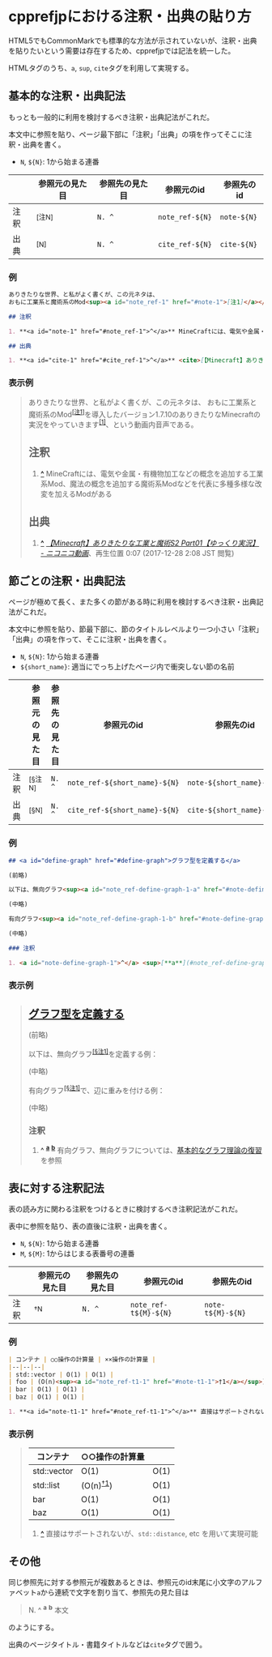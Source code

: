 # cpprefjpにおける注釈・出典の貼り方

HTML5でもCommonMarkでも標準的な方法が示されていないが、注釈・出典を貼りたいという需要は存在するため、cpprefjpでは記法を統一した。

HTMLタグのうち、`a`, `sup`, `cite`タグを利用して実現する。

## 基本的な注釈・出典記法

もっとも一般的に利用を検討するべき注釈・出典記法がこれだ。

本文中に参照を貼り、ページ最下部に「注釈」「出典」の項を作ってそこに注釈・出典を書く。

- `N`, `${N}`: 1から始まる連番

|      | 参照元の見た目 | 参照先の見た目 | 参照元のid   | 参照先のid |
|------|----------------|----------------|--------------|------------|
| 注釈 | <sup>[注N]</sup>        | `N. ^`         | `note_ref-${N}` | `note-${N}`   |
| 出典 | <sup>[N]</sup>          | `N. ^`         | `cite_ref-${N}` | `cite-${N}`   |

### 例

```md
ありきたりな世界、と私がよく書くが、この元ネタは、
おもに工業系と魔術系のMod<sup><a id="note_ref-1" href="#note-1">[注1]</a></sup>を導入したバージョン1.7.10のありきたりなMinecraftの実況をやっていきます<sup><a id="cite_ref-1" href="#cite-1">[1]</a></sup>、という動画内音声である。

## 注釈

1. **<a id="note-1" href="#note_ref-1">^</a>** MineCraftには、電気や金属・有機物加工などの概念を追加する工業系Mod、魔法の概念を追加する魔術系Modなどを代表に多種多様な改変を加えるModがある

## 出典

1. **<a id="cite-1" href="#cite_ref-1">^</a>** <cite>[【Minecraft】ありきたりな工業と魔術S2 Part01【ゆっくり実況】 - ニコニコ動画](http://www.nicovideo.jp/watch/sm25261912)</cite>、再生位置 0:07 (2017-12-28 2:08 JST 閲覧)
```

### 表示例

>ありきたりな世界、と私がよく書くが、この元ネタは、
>おもに工業系と魔術系のMod<sup><a id="note_ref-1" href="#note-1">[注1]</a></sup>を導入したバージョン1.7.10のありきたりなMinecraftの実況をやっていきます<sup><a id="cite_ref-1" href="#cite-1">[1]</a></sup>、という動画内音声である。
>
>## 注釈
>
>1. **<a id="note-1" href="#note_ref-1">^</a>** MineCraftには、電気や金属・有機物加工などの概念を追加する工業系Mod、魔法の概念を追加する魔術系Modなどを代表に多種多様な改変を加えるModがある
>
>## 出典
>
>1. **<a id="cite-1" href="#cite_ref-1">^</a>** <cite>[【Minecraft】ありきたりな工業と魔術S2 Part01【ゆっくり実況】 - ニコニコ動画](http://www.nicovideo.jp/watch/sm25261912)</cite>、再生位置 0:07 (2017-12-28 2:08 JST 閲覧)

## 節ごとの注釈・出典記法

ページが極めて長く、また多くの節がある時に利用を検討するべき注釈・出典記法がこれだ。

本文中に参照を貼り、節最下部に、節のタイトルレベルより一つ小さい「注釈」「出典」の項を作って、そこに注釈・出典を書く。

- `N`, `${N}`: 1から始まる連番
- `${short_name}`: 適当にでっち上げたページ内で衝突しない節の名前

|      | 参照元の見た目 | 参照先の見た目 | 参照元のid   | 参照先のid |
|------|----------------|----------------|--------------|------------|
| 注釈 | <sup>[§注N]</sup>        | `N. ^`         | `note_ref-${short_name}-${N}` | `note-${short_name}-${N}`   |
| 出典 | <sup>[§N]</sup>          | `N. ^`         | `cite_ref-${short_name}-${N}` | `cite-${short_name}-${N}`   |

### 例

```md
## <a id="define-graph" href="#define-graph">グラフ型を定義する</a>

(前略)

以下は、無向グラフ<sup><a id="note_ref-define-graph-1-a" href="#note-define-graph-1">[§注1]</a></sup>を定義する例：

(中略)

有向グラフ<sup><a id="note_ref-define-graph-1-b" href="#note-define-graph-1">[§注1]</a></sup>で、辺に重みを付ける例：

(中略)

### 注釈

1. <a id="note-define-graph-1">^</a> <sup>[**a**](#note_ref-define-graph-1-a)</sup> <sup>[**b**](#note_ref-define-graph-1-b)</sup> 有向グラフ、無向グラフについては、[基本的なグラフ理論の復習](https://boostjp.github.io/archive/boost_docs/libs/graph/graph_theory_review.html)を参照
```

### 表示例

>## <a id="define-graph" href="#define-graph">グラフ型を定義する</a>
>
>(前略)
>
>以下は、無向グラフ<sup><a id="note_ref-define-graph-1-a" href="#note-define-graph-1">[§注1]</a></sup>を定義する例：
>
>(中略)
>
>有向グラフ<sup><a id="note_ref-define-graph-1-b" href="#note-define-graph-1">[§注1]</a></sup>で、辺に重みを付ける例：
>
>(中略)
>
>### 注釈
>
>1. <a id="note-define-graph-1">^</a> <sup>[**a**](#note_ref-define-graph-1-a)</sup> <sup>[**b**](#note_ref-define-graph-1-b)</sup> 有向グラフ、無向グラフについては、[基本的なグラフ理論の復習](https://boostjp.github.io/archive/boost_docs/libs/graph/graph_theory_review.html)を参照

## 表に対する注釈記法

表の読み方に関わる注釈をつけるときに検討するべき注釈記法がこれだ。

表中に参照を貼り、表の直後に注釈・出典を書く。

- `N`, `${N}`: 1から始まる連番
- `M`, `${M}`: 1からはじまる表番号の連番

|      | 参照元の見た目 | 参照先の見た目 | 参照元のid   | 参照先のid |
|------|----------------|----------------|--------------|------------|
| 注釈 | <sup>†N</sup>        | `N. ^`         | `note_ref-t${M}-${N}` | `note-t${M}-${N}`   |

### 例

```md
| コンテナ | ○○操作の計算量 | ××操作の計算量 |
|--|--|--|
| std::vector | O(1) | O(1) |
| foo | (O(n)<sup><a id="note_ref-t1-1" href="#note-t1-1">†1</a></sup>) | O(1) |
| bar | O(1) | O(1) |
| baz | O(1) | O(1) |

1. **<a id="note-t1-1" href="#note_ref-t1-1">^</a>** 直接はサポートされないが、`std::distance`, etc を用いて実現可能
```

### 表示例

>| コンテナ | ○○操作の計算量 |  |
>|--|--|--|
>| std::vector | O(1) | O(1) |
>| std::list | (O(n)<sup><a id="note_ref-t1-1" href="#note-t1-1">†1</a></sup>) | O(1) |
>| bar | O(1) | O(1) |
>| baz | O(1) | O(1) |
>
>1. **<a id="note-t1-1" href="#note_ref-t1-1">^</a>** 直接はサポートされないが、`std::distance`, etc を用いて実現可能

## その他

同じ参照先に対する参照元が複数あるときは、参照元のid末尾に小文字のアルファベット`a`から連続で文字を割り当て、参照先の見た目は

>N. ^ <sup>**a**</sup> <sup>**b**</sup> 本文

のようにする。

出典のページタイトル・書籍タイトルなどは`cite`タグで囲う。
